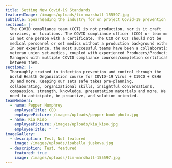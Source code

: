 ```yaml
---
title: Setting New Covid-19 Standards
featuredImage: /images/uploads/tim-marshall-155597.jpg
subtitle: Spearheading the industry for on project Covid-19 prevention.
section1: |-
  The COVID compliance team (CCT) is not production, nor is it craft
  services, or locations. The COVID compliance officer (CCO) or team member
  is not one person with a certificate. The CCO or CCT should not be
  medical personnel or set medics without a production background either.
  In our experience, the most successful teams have been a collaboration of
  veteran union set-medics, coupled with experienced Producers/Production
  Managers with multiple COVID compliance courses/completion certificates
  between them.
section2: |-
  Thoroughly trained in infection prevention and control through the
  World Health Organization course for COVID-19 Virus + C19CO + OSHA
  30 and more. Keeping our sets safe takes pre-planning,
  collaborating, organizational skills, insightful conversations,
  compassion, strength, knowledge, presentation materials and more. We
  need to anticipate, be proactive, and solution oriented.
teamMembers:
  - name: Pepper Humphrey
    employeeTitle: CEO
    employeePicture: /images/uploads/pepper-book-photo.jpg
  - name: Kia Kiso
    employeePicture: /images/uploads/kia_kiso.jpg
    employeeTitle: "  "
imageGallery:
  - description: Test, Not featured
    image: /images/uploads/isabella juskova.jpg
  - description: Test, featured
    featured: true
    image: /images/uploads/tim-marshall-155597.jpg
---
```

